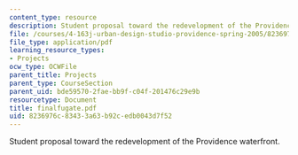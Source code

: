 ```yaml
---
content_type: resource
description: Student proposal toward the redevelopment of the Providence waterfront.
file: /courses/4-163j-urban-design-studio-providence-spring-2005/8236976c83433a63b92cedb0043d7f52_finalfugate.pdf
file_type: application/pdf
learning_resource_types:
- Projects
ocw_type: OCWFile
parent_title: Projects
parent_type: CourseSection
parent_uid: bde59570-2fae-bb9f-c04f-201476c29e9b
resourcetype: Document
title: finalfugate.pdf
uid: 8236976c-8343-3a63-b92c-edb0043d7f52
---
```

Student proposal toward the redevelopment of the Providence waterfront.

